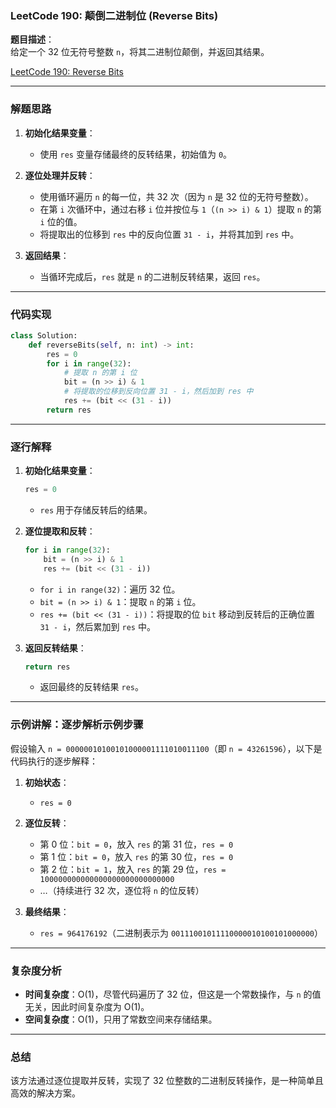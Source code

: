 ### LeetCode 190: 颠倒二进制位 (Reverse Bits)

**题目描述**：  
给定一个 32 位无符号整数 `n`，将其二进制位颠倒，并返回其结果。

[LeetCode 190: Reverse Bits](https://leetcode.com/problems/reverse-bits/)

---

### 解题思路

1. **初始化结果变量**：
   - 使用 `res` 变量存储最终的反转结果，初始值为 `0`。

2. **逐位处理并反转**：
   - 使用循环遍历 `n` 的每一位，共 32 次（因为 `n` 是 32 位的无符号整数）。
   - 在第 `i` 次循环中，通过右移 `i` 位并按位与 `1`（`(n >> i) & 1`）提取 `n` 的第 `i` 位的值。
   - 将提取出的位移到 `res` 中的反向位置 `31 - i`，并将其加到 `res` 中。

3. **返回结果**：
   - 当循环完成后，`res` 就是 `n` 的二进制反转结果，返回 `res`。

---

### 代码实现

```python
class Solution:
    def reverseBits(self, n: int) -> int:
        res = 0
        for i in range(32):
            # 提取 n 的第 i 位
            bit = (n >> i) & 1
            # 将提取的位移到反向位置 31 - i，然后加到 res 中
            res += (bit << (31 - i))
        return res
```

---

### 逐行解释

1. **初始化结果变量**：
   ```python
   res = 0
   ```
   - `res` 用于存储反转后的结果。

2. **逐位提取和反转**：
   ```python
   for i in range(32):
       bit = (n >> i) & 1
       res += (bit << (31 - i))
   ```
   - `for i in range(32)`：遍历 32 位。
   - `bit = (n >> i) & 1`：提取 `n` 的第 `i` 位。
   - `res += (bit << (31 - i))`：将提取的位 `bit` 移动到反转后的正确位置 `31 - i`，然后累加到 `res` 中。

3. **返回反转结果**：
   ```python
   return res
   ```
   - 返回最终的反转结果 `res`。

---

### 示例讲解：逐步解析示例步骤

假设输入 `n = 00000010100101000001111010011100`（即 `n = 43261596`），以下是代码执行的逐步解释：

1. **初始状态**：
   - `res = 0`

2. **逐位反转**：
   - 第 0 位：`bit = 0`，放入 `res` 的第 31 位，`res = 0`
   - 第 1 位：`bit = 0`，放入 `res` 的第 30 位，`res = 0`
   - 第 2 位：`bit = 1`，放入 `res` 的第 29 位，`res = 100000000000000000000000000000`
   - …（持续进行 32 次，逐位将 `n` 的位反转）

3. **最终结果**：
   - `res = 964176192`（二进制表示为 `00111001011110000010100101000000`）

---

### 复杂度分析

- **时间复杂度**：O(1)，尽管代码遍历了 32 位，但这是一个常数操作，与 `n` 的值无关，因此时间复杂度为 O(1)。
- **空间复杂度**：O(1)，只用了常数空间来存储结果。

---

### 总结

该方法通过逐位提取并反转，实现了 32 位整数的二进制反转操作，是一种简单且高效的解决方案。
